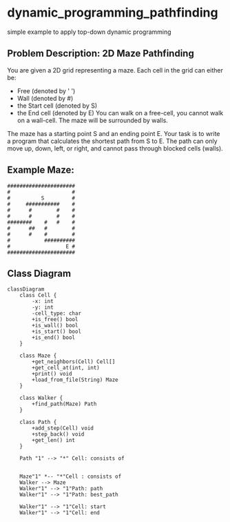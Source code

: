 # dynamic_programming_pathfinding
simple example to apply top-down dynamic programming

## Problem Description: 2D Maze Pathfinding
You are given a 2D grid representing a maze. Each cell in the grid can either be:
- Free (denoted by ' ')
- Wall (denoted by #)
- the Start cell (denoted by S)
- the End cell (denoted by E)
You can walk on a free-cell, you cannot walk on a wall-cell. The maze will be surrounded by walls.

The maze has a starting point S and an ending point E. Your task is to write a program that calculates the shortest path from S to E. The path can only move up, down, left, or right, and cannot pass through blocked cells (walls).


## Example Maze:

```
######################
#                    #
#          S         #
#     ###########    #
#      #        #    #
#      #        #    #
########    #   #    #
#      ##   #        #
#      #    #        #
#           ##########
#                  E #
######################
```

## Class Diagram
```mermaid
classDiagram
    class Cell {
        -x: int
        -y: int
        -cell_type: char
        +is_free() bool
        +is_wall() bool
        +is_start() bool
        +is_end() bool
    }

    class Maze {
        +get_neighbors(Cell) Cell[]
        +get_cell_at(int, int)
        +print() void
        +load_from_file(String) Maze
    }

    class Walker {
        +find_path(Maze) Path
    }

    class Path {
        +add_step(Cell) void
        +step_back() void
        +get_len() int
    }

    Path "1" --> "*" Cell: consists of


    Maze"1" *-- "*"Cell : consists of 
    Walker --> Maze
    Walker"1" --> "1"Path: path
    Walker"1" --> "1"Path: best_path

    Walker"1" --> "1"Cell: start
    Walker"1" --> "1"Cell: end 
```